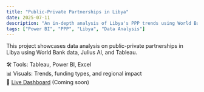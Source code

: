 ```yaml
---
title: "Public-Private Partnerships in Libya"
date: 2025-07-11
description: "An in-depth analysis of Libya's PPP trends using World Bank data and dashboards."
tags: ["Power BI", "PPP", "Libya", "Data Analysis"]
---
```


This project showcases data analysis on public-private partnerships in Libya using World Bank data, Julius AI, and Tableau.

🛠 Tools: Tableau, Power BI, Excel  
📊 Visuals: Trends, funding types, and regional impact  
🔗 [Live Dashboard](#) (Coming soon)
